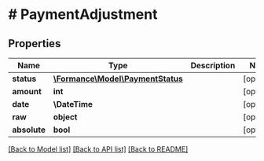 # # PaymentAdjustment

## Properties

Name | Type | Description | Notes
------------ | ------------- | ------------- | -------------
**status** | [**\Formance\Model\PaymentStatus**](PaymentStatus.md) |  | [optional]
**amount** | **int** |  | [optional]
**date** | **\DateTime** |  | [optional]
**raw** | **object** |  | [optional]
**absolute** | **bool** |  | [optional]

[[Back to Model list]](../../README.md#models) [[Back to API list]](../../README.md#endpoints) [[Back to README]](../../README.md)
